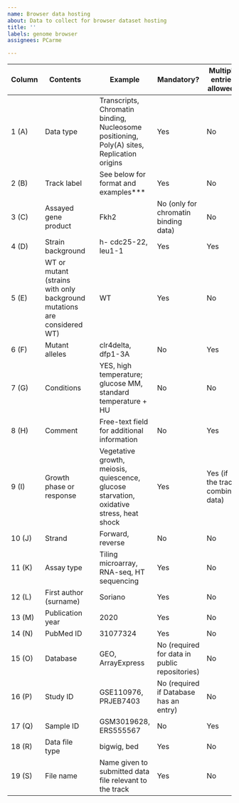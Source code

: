 ```yaml
---
name: Browser data hosting
about: Data to collect for browser dataset hosting
title: ''
labels: genome browser
assignees: PCarme

---
```


| Column   | Contents                                                                                     |           | Example                                                                                 | Mandatory? | Multiple entries allowed? |
|----------|---------------------------------------------------------------------------------------------|-----------|-----------------------------------------------------------------------------------------|------------|---------------------------|
| 1 (A)    | Data type                                                                                   |           | Transcripts, Chromatin binding, Nucleosome positioning, Poly(A) sites, Replication origins | Yes        | No                        |
| 2 (B)    | Track label                                                                                 |           | See below for format and examples***                                                   | Yes        | No                        |
| 3 (C)    | Assayed gene product                                                                        |           | Fkh2                                                                                    | No (only for chromatin binding data) | No |
| 4 (D)    | Strain background                                                                           |           | h- cdc25-22, leu1-1                                                                     | Yes        | Yes                       |
| 5 (E)    | WT or mutant (strains with only background mutations are considered WT)                     |           | WT                                                                                      | Yes        | No                        |
| 6 (F)    | Mutant alleles                                                                              |           | clr4delta, dfp1-3A                                                                      | No         | Yes                       |
| 7 (G)    | Conditions                                                                                  |           | YES, high temperature; glucose MM, standard temperature + HU                            | No         | No                        |
| 8 (H)    | Comment                                                                                     |           | Free-text field for additional information                                              | No         | Yes                       |
| 9 (I)    | Growth phase or response                                                                    |           | Vegetative growth, meiosis, quiescence, glucose starvation, oxidative stress, heat shock | Yes        | Yes (if the track combines data) |
| 10 (J)   | Strand                                                                                      |           | Forward, reverse                                                                        | No         | No                        |
| 11 (K)   | Assay type                                                                                  |           | Tiling microarray, RNA-seq, HT sequencing                                               | Yes        | No                        |
| 12 (L)   | First author (surname)                                                                      |           | Soriano                                                                                | Yes        | No                        |
| 13 (M)   | Publication year                                                                            |           | 2020                                                                                    | Yes        | No                        |
| 14 (N)   | PubMed ID                                                                                   |           | 31077324                                                                                | Yes        | No                        |
| 15 (O)   | Database                                                                                    |           | GEO, ArrayExpress                                                                      | No (required for data in public repositories) | No |
| 16 (P)   | Study ID                                                                                    |           | GSE110976, PRJEB7403                                                                   | No (required if Database has an entry) | No |
| 17 (Q)   | Sample ID                                                                                   |           | GSM3019628, ERS555567                                                                  | No         | Yes                       |
| 18 (R)   | Data file type                                                                              |           | bigwig, bed                                                                            | Yes        | No                        |
| 19 (S)   | File name                                                                                   |           | Name given to submitted data file relevant to the track                                 | Yes        | No                        |
